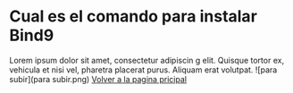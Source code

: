 # Cual es el comando para instalar Bind9
Lorem ipsum dolor sit amet, consectetur adipiscin
g elit. Quisque tortor ex, vehicula et nisi vel, pharetra placerat purus. Aliquam erat volutpat.
![para subir](para subir.png)
[Volver a la pagina pricipal](README.md)
